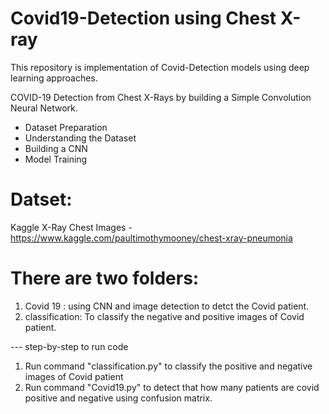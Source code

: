 # Covid19-Detection using Chest X-ray
This repository is implementation of Covid-Detection models using deep learning approaches.

COVID-19 Detection from Chest X-Rays by building a Simple Convolution Neural Network. 
- Dataset Preparation
- Understanding the Dataset
- Building a CNN
- Model Training

# Datset:
Kaggle X-Ray Chest Images - https://www.kaggle.com/paultimothymooney/chest-xray-pneumonia

# There are two folders:

1. Covid 19 : using CNN and image detection to detct the Covid patient.
2. classification: To classify the negative and positive images of Covid patient.

--- step-by-step to run code
1. Run command "classification.py" to classify the positive and negative images of Covid patient
2. Run command "Covid19.py" to detect that how many patients are covid positive and negative using confusion matrix.
